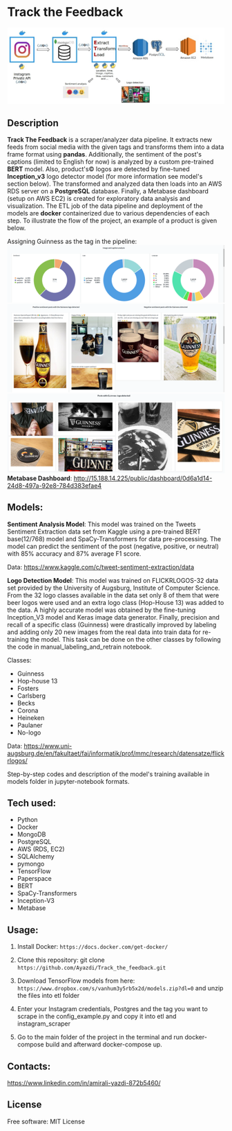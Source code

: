 # Track the Feedback
![Data Pipeline](/data_pipeline.jpg)
## Description
**Track The Feedback** is a scraper/analyzer data pipeline. It extracts new feeds from social media with the given tags and transforms them into a data frame format using **pandas**. Additionally, the sentiment of the post's captions (limited to English for now) is analyzed by a custom pre-trained **BERT** model. Also, product's© logos are detected by fine-tuned **Inception_v3** logo detector model (for more information see model's section below). The transformed and analyzed data then loads into an AWS RDS server on a **PostgreSQL** database. Finally, a Metabase dashboard (setup on AWS EC2) is created for exploratory data analysis and visualization. The ETL job of the data pipeline and deployment of the models are **docker** containerized due to various dependencies of each step. To illustrate the flow of the project, an example of a product is given below. 

Assigning Guinness as the tag in the pipeline:
![Image and caption analysis of the scraped data](/dashboard.png)
![Sentiment analyzed posts with Guinness logo detected](/sentiment_image.png)
![Other posts with Guinness logo detected in the images](/guinness_logos.png)
**Metabase Dashboard**: 	http://15.188.14.225/public/dashboard/0d6a1d14-24d8-497a-92e8-784d383efae4

## Models:
**Sentiment Analysis Model**: This model was trained on the Tweets Sentiment Extraction data set from Kaggle using a pre-trained BERT base(12/768) model and SpaCy-Transformers for data pre-processing. The model can predict the sentiment of the post (negative, positive, or neutral) with 85% accuracy and 87% average F1 score.

Data: https://www.kaggle.com/c/tweet-sentiment-extraction/data

**Logo Detection Model**: This model was trained on FLICKRLOGOS-32 data set provided by the University of Augsburg, Institute of Computer Science. From the 32 logo classes available in the data set only 8 of them that were beer logos were used and an extra logo class (Hop-House 13) was added to the data. A highly accurate model was obtained by the fine-tuning Inception_V3 model and Keras image data generator. Finally, precision and recall of a specific class (Guinness) were drastically improved by labeling and adding only 20 new images from the real data into train data for re-training the model. This task can be done on the other classes by following the code in manual_labeling_and_retrain notebook.

Classes:
 - Guinness
 - Hop-house 13
 - Fosters
 - Carlsberg
 - Becks
 - Corona
 - Heineken
 - Paulaner
 - No-logo

Data: https://www.uni-augsburg.de/en/fakultaet/fai/informatik/prof/mmc/research/datensatze/flickrlogos/

Step-by-step codes and description of the model's training available in models folder in jupyter-notebook formats.


## Tech used:
- Python
- Docker
- MongoDB
- PostgreSQL
- AWS (RDS, EC2)
- SQLAlchemy
- pymongo
- TensorFlow
- Paperspace
- BERT
- SpaCy-Transformers  
- Inception-V3
- Metabase


## Usage:
1. Install Docker:
`https://docs.docker.com/get-docker/ `



2. Clone this repository: git clone 
`https://github.com/Ayazdi/Track_the_feedback.git` 

3. Download TensorFlow models from here:
`https://www.dropbox.com/s/vanhum3y5rb5x2d/models.zip?dl=0`
 and unzip the files into etl folder
 
4. Enter your Instagram credentials, Postgres and the tag you want to scrape in the config_example.py and copy it into etl and instagram_scraper

5. Go to the main folder of the project in the terminal and run docker-compose build and afterward docker-compose up.

## Contacts:
https://www.linkedin.com/in/amirali-yazdi-872b5460/

## License
Free software: MIT License
